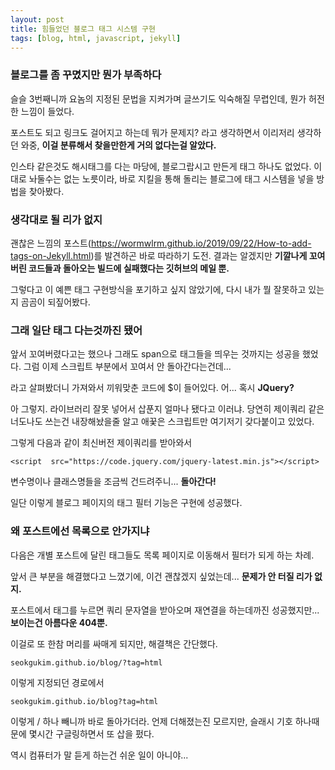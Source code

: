 ```yaml
---
layout: post
title: 힘들었던 블로그 태그 시스템 구현
tags: [blog, html, javascript, jekyll]
---
```

### 블로그를 좀 꾸몄지만 뭔가 부족하다

슬슬 3번째니까 요놈의 지정된 문법을 지켜가며 글쓰기도 익숙해질 무렵인데, 
뭔가 허전한 느낌이 들었다.

포스트도 되고 링크도 걸어지고 하는데 뭐가 문제지?
라고 생각하면서 이리저리 생각하던 와중, **이걸 분류해서 찾을만한게 거의 없다는걸 알았다.**

인스타 같은것도 해시태그를 다는 마당에, 블로그랍시고 만든게 태그 하나도 없었다.
이대로 놔둘수는 없는 노릇이라, 바로 지킬을 통해 돌리는 블로그에 태그 시스템을 넣을 방법을 찾아봤다.

### 생각대로 될 리가 없지

괜찮은 느낌의 포스트(https://wormwlrm.github.io/2019/09/22/How-to-add-tags-on-Jekyll.html)를 발견하곤 바로 따라하기 도전.
결과는 알겠지만 **기깔나게 꼬여버린 코드들과 돌아오는 빌드에 실패했다는 깃허브의 메일 뿐.**

그렇다고 이 예쁜 태그 구현방식을 포기하고 싶지 않았기에, 다시 내가 뭘 잘못하고 있는지 곰곰이 되짚어봤다.

### 그래 일단 태그 다는것까진 됐어

앞서 꼬여버렸다고는 했으나 그래도 span으로 태그들을 띄우는 것까지는 성공을 했었다.
그럼 이제 스크립트 부분에서 꼬여서 안 돌아간다는건데...

라고 살펴봤더니 가져와서 끼워맞춘 코드에 $이 들어있다.
어... 혹시 **JQuery?**

아 그렇지. 라이브러리 잘못 넣어서 삽푼지 얼마나 됐다고 이러냐.
당연히 제이쿼리 같은 너도나도 쓰는건 내장해놨을줄 알고 애꿎은 스크립트만 여기저기 갖다붙이고 있었다.

그렇게 다음과 같이 최신버전 제이쿼리를 받아와서

```
<script  src="https://code.jquery.com/jquery-latest.min.js"></script>
```

변수명이나 클래스명들을 조금씩 건드려주니...
**돌아간다!**

일단 이렇게 블로그 페이지의 태그 필터 기능은 구현에 성공했다.

### 왜 포스트에선 목록으로 안가지냐

다음은 개별 포스트에 달린 태그들도 목록 페이지로 이동해서 필터가 되게 하는 차례.

앞서 큰 부분을 해결했다고 느꼈기에, 이건 괜찮겠지 싶었는데...
**문제가 안 터질 리가 없지.**

포스트에서 태그를 누르면 쿼리 문자열을 받아오며 재연결을 하는데까진 성공했지만...
**보이는건 아름다운 404뿐.**

이걸로 또 한참 머리를 싸매게 되지만, 해결책은 간단했다.

```
seokgukim.github.io/blog/?tag=html

```
이렇게 지정되던 경로에서

```
seokgukim.github.io/blog?tag=html
```

이렇게 / 하나 빼니까 바로 돌아가더라.
언제 더해졌는진 모르지만, 슬래시 기호 하나때문에 몇시간 구글링하면서 또 삽을 펐다.

역시 컴퓨터가 말 듣게 하는건 쉬운 일이 아니야...
